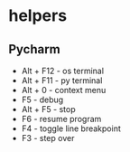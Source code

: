 # helpers

## Pycharm
- Alt + F12 - os terminal
- Alt + F11 - py terminal
- Alt + 0 - context menu
- F5 - debug
- Alt + F5 - stop
- F6 - resume program
- F4 - toggle line breakpoint
- F3 - step over
